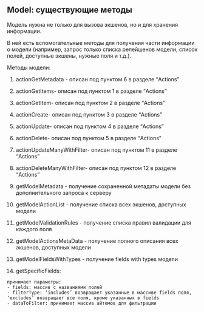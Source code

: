 ## Model: существующие методы

Модель нужна не только для вызова экшенов, но и для хранения информации. 

В ней есть вспомогательные методы для получения части информации о модели (например, запрос только списка релейшенов модели, список полей, доступные экшены, нужные поля и т.д.).

Методы модели:
1. actionGetMetadata - описан под пунктом 6 в разделе “Actions”

2. actionGetItems- описан под пунктом 1 в разделе “Actions”

3. actionGetItem- описан под пунктом 2 в разделе “Actions”

4. actionCreate- описан под пунктом 3 в разделе “Actions”

5. actionUpdate- описан под пунктом 4 в разделе “Actions”

6. actionDelete- описан под пунктом 5 в разделе “Actions”

7. actionUpdateManyWithFilter- описан под пунктом 11 в разделе “Actions”

8. actionDeleteManyWithFilter- описан под пунктом 12 в разделе “Actions”

9. getModelMetadata - получение сохраненной метадаты модели без дополнительного запроса к серверу  

10. getModelActionList - получение списка всех экшенов, доступных модели

11. getModelValidationRules - получение списка правил валидации для каждого поля

12. getModelActionsMetaData - получение полного описания всех экшенов, доступных модели

13. getModelFieldsWithTypes - получение fields with types модели

14. getSpecificFields:
<!-- может стоит добавить описание, что это за поле, зачем оно нужно? -->
    принимает параметры:
    - fields: массив с названиями полей 
    - filterType: ‘includes’ возвращает указанные в массиве fields поля, ‘excludes’ возвращает все поля, кроме указанных в fields
    - dataToFilter: принимает массив айтемов для фильтрации
<!-- айтемов заменить на экземпляров? -->